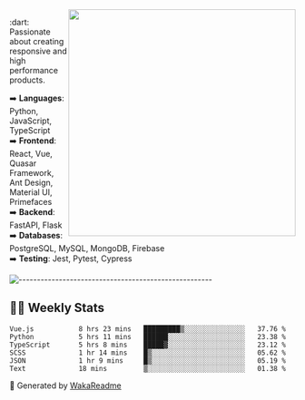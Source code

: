 <img src="https://github-readme-stats.vercel.app/api?username=iguit0&show_icons=true&include_all_commits=true&count_private=true&theme=dracula" min-width="400px" max-width="400px" width="400px" align="right" />

<p align="left"> 
  :dart: Passionate about creating responsive and high performance products.
</p>

<p align="left">
  ➡️ <strong>Languages</strong>: Python, JavaScript, TypeScript<br>
  ➡️ <strong>Frontend</strong>: React, Vue, Quasar Framework, Ant Design, Material UI, Primefaces<br>
  ➡️ <strong>Backend</strong>: FastAPI, Flask<br>
  ➡️ <strong>Databases</strong>: PostgreSQL, MySQL, MongoDB, Firebase<br>
  ➡️ <strong>Testing</strong>: Jest, Pytest, Cypress<br>
</p>

![-----------------------------------------------------](https://raw.githubusercontent.com/andreasbm/readme/master/assets/lines/vintage.png)

## :man_technologist: Weekly Stats
<!--START_SECTION:waka-->

```text
Vue.js           8 hrs 23 mins   █████████▒░░░░░░░░░░░░░░░   37.76 %
Python           5 hrs 11 mins   ██████░░░░░░░░░░░░░░░░░░░   23.38 %
TypeScript       5 hrs 8 mins    █████▓░░░░░░░░░░░░░░░░░░░   23.12 %
SCSS             1 hr 14 mins    █▒░░░░░░░░░░░░░░░░░░░░░░░   05.62 %
JSON             1 hr 9 mins     █▒░░░░░░░░░░░░░░░░░░░░░░░   05.19 %
Text             18 mins         ▒░░░░░░░░░░░░░░░░░░░░░░░░   01.38 %
```

<!--END_SECTION:waka-->

🚀 Generated by [WakaReadme](https://github.com/athul/waka-readme)
